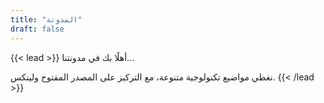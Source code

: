 ```yaml
---
title: "المدونة"
draft: false
---
```


{{< lead >}}
أهلًا بك في مدونتنا...


نغطي مواضيع تكنولوجية متنوعة، مع التركيز على المصدر المفتوح ولينكس.
{{< /lead >}}
